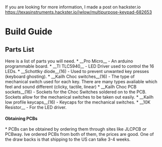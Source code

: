 


If you are looking for more information, I made a post on hackster.io
https://texasinstruments.hackster.io/jwlow/multipurpose-keypad-682653


<h1> Build Guide </h1>
<h2> Parts List </h2>
  Here is a list of parts you will need.
  * __Pro Micro__ - An arduino programmable board. 
  * __TI TLC5940__ - LED Driver used to control the 16 LEDs.
  * __Schottky diode__(16) - Used to prevent unwanted key presses (keyboard ghosting).
  * __Kailh Choc switches__(16) - The type of mechanical switch used for each key. There are many types avaliable which feel and sound different (clicky, tactile, linear)
  * __Kailh Choc PCB sockets__(16) - Sockets for the Choc Switches soldered on to the PCB. Sockets allow for the mechanical switches to be taken out easily. 
  * __Kailh low profile keycaps__(16) - Keycaps for the mechanical switches.
  * __10K Resistor__ - For the LED driver.
  <h4> Obtaining PCBs </h4>
  * PCBs can be obtained by ordering them through sites like JLCPCB or PCBway. Ive ordered PCBs from both of them, the prices are good. One of the draw backs is that shipping to the US can talke 3-4 weeks.
